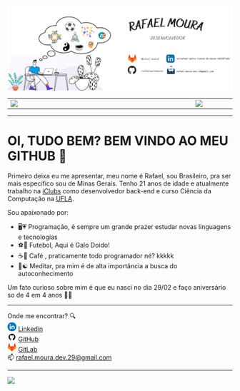 ![capa][capagithub]

<center>
<table>
    <tr>
        <td><img width="400px" align="left" src="https://github-readme-stats.vercel.app/api/top-langs/?username=rafaelportomoura&hide=html&layout=compact&theme=buefy" /></td>
        <td><img width="495px" align="left" src="https://github-readme-stats.vercel.app/api?username=rafaelportomoura&theme=buefy"/></td>
    </tr>   
</table>
</center>  

***

# OI, TUDO BEM? BEM VINDO AO MEU GITHUB 🤙

Primeiro deixa eu me apresentar, meu nome é Rafael, sou Brasileiro, pra ser mais específico sou de Minas Gerais. Tenho 21 anos de idade e atualmente trabalho na [iClubs][siteiclubs] como desenvolvedor back-end e curso Ciência da Computação na [UFLA][siteufla].  

Sou apaixonado por: 
* 🖥️💗 Programação, é sempre um grande prazer estudar novas linguagens e tecnologias 
* ⚽🐓 Futebol, Aqui é Galo Doido!   
* ☕🖤 Café , praticamente todo programador né? kkkkk 
* 🙏☯️ Meditar, pra mim é de alta importância a busca do autoconhecimento 

Um fato curioso sobre mim é que eu nasci no dia 29/02 e faço aniversário so de 4 em 4 anos
🙈😅  

***

Onde me encontrar? 🔍  
[![linkedin][linkedin-icon]][linkedin-url] [Linkedin][linkedin-url]   
[![GitHub][github-icon]][github-url] [GitHub][github-url]    
[![GitLab][gitlab-icon]][gitlab-url] [GitLab][gitlab-url]  
 📫 rafael.moura.dev.29@gmail.com
 
<!--
**rafaelportomoura/rafaelportomoura** is a ✨ _special_ ✨ repository because its `README.md` (this file) appears on your GitHub profile.

Here are some ideas to get you started:

- 🔭 I’m currently working on ...
- 🌱 I’m currently learning ...
- 👯 I’m looking to collaborate on ...
- 🤔 I’m looking for help with ...
- 💬 Ask me about ...
- 📫 How to reach me: ...
- 😄 Pronouns: ...
- ⚡ Fun fact: ...M
-->


<!-- URLS -->
[siteiclubs]: https://www.iclubs.tech/
[siteufla]: https://ufla.br
[linkedin-url]: https://www.linkedin.com/in/rafael-porto-vieira-de-moura-369307168/
[github-url]: https://github.com/rafaelportomoura  
[gitlab-url]: https://gitlab.com/rafael.moura1

<!-- IMAGENS -->
[capagithub]: images/canvas/capa-github.png
[linkedin-icon]: images/icons/linkedin-azul.png
[github-icon]: images/icons/github.png
[gitlab-icon]: images/icons/gitlab.png

***

![](https://komarev.com/ghpvc/?username=rafaelportomoura&color=blue&style=flat)

